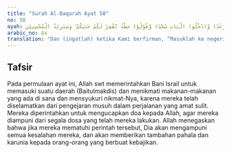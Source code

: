 ```yaml
---
title: "Surah Al-Baqarah Ayat 58"
no: 58
ayah: وَاِذْ قُلْنَا ادْخُلُوْا هٰذِهِ الْقَرْيَةَ فَكُلُوْا مِنْهَا حَيْثُ شِئْتُمْ رَغَدًا وَّادْخُلُوا الْبَابَ سُجَّدًا وَّقُوْلُوْا حِطَّةٌ نَّغْفِرْ لَكُمْ خَطٰيٰكُمْ ۗ وَسَنَزِيْدُ الْمُحْسِنِيْنَ 
arabic_no: ٥٨
translation: "Dan (ingatlah) ketika Kami berfirman, “Masuklah ke negeri ini (Baitulmaqdis), maka makanlah dengan nikmat (berbagai makanan) yang ada di sana sesukamu. Dan masukilah pintu gerbangnya sambil membungkuk, dan katakanlah, “Bebaskanlah kami (dari dosa-dosa kami),” niscaya Kami ampuni kesalahan-kesalahanmu. Dan Kami akan menambah (karunia) bagi orang-orang yang berbuat kebaikan.”"
---
```


## Tafsir

Pada permulaan ayat ini, Allah swt memerintahkan Bani Israil untuk memasuki suatu daerah (Baitulmakdis) dan menikmati makanan-makanan yang ada di sana dan mensyukuri nikmat-Nya, karena mereka telah diselamatkan dari pengejaran musuh dalam perjalanan yang amat sulit. Mereka diperintahkan untuk mengucapkan doa kepada Allah, agar mereka diampuni dari segala dosa yang telah mereka lakukan. Allah menegaskan bahwa jika mereka mematuhi perintah tersebut, Dia akan mengampuni semua kesalahan mereka, dan akan memberikan tambahan pahala dan karunia kepada orang-orang yang berbuat kebajikan.